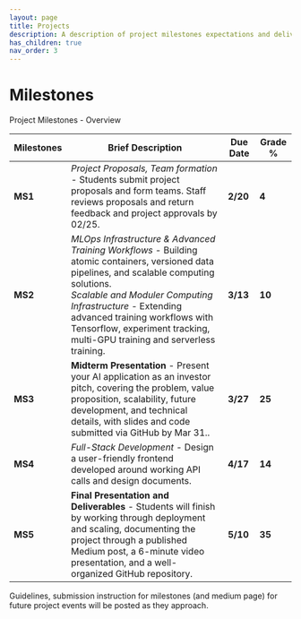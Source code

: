 ```yaml
---
layout: page
title: Projects  
description: A description of project milestones expectations and deliverables.
has_children: true
nav_order: 3
---
```


# Milestones 

Project Milestones - Overview

| **Milestones** | **Brief Description**                                        | **Due Date** | **Grade %** |
| -------------- | ------------------------------------------------------------ | ------------ | ----------- |
| **MS1**        | *Project Proposals, Team formation -*  Students submit project proposals and form teams. Staff reviews proposals and return feedback and project approvals by 02/25. | **2/20**    | **4**       |
| **MS2**        | *MLOps Infrastructure & Advanced Training Workflows -* Building atomic containers, versioned data pipelines, and scalable computing solutions.<br />*Scalable and Moduler Computing Infrastructure -* Extending advanced training workflows with Tensorflow, experiment tracking, multi-GPU training and serverless training. | **3/13**    | **10**      |
| **MS3**        | **Midterm Presentation** - Present your AI application as an investor pitch, covering the problem, value proposition, scalability, future development, and technical details, with slides and code submitted via GitHub by Mar 31.. | **3/27**    | **25**      |
| **MS4**        | *Full-Stack Development -* Design a user-friendly frontend developed around working API calls and design documents. | **4/17**    | **14**      |
| **MS5**        | **Final Presentation and Deliverables** - Students will finish by working through deployment and scaling, documenting the project through a published Medium post, a 6-minute video presentation, and a well-organized GitHub repository. | **5/10**    | **35**      |


Guidelines, submission instruction for milestones (and medium page) for future project events will be posted as they approach.
